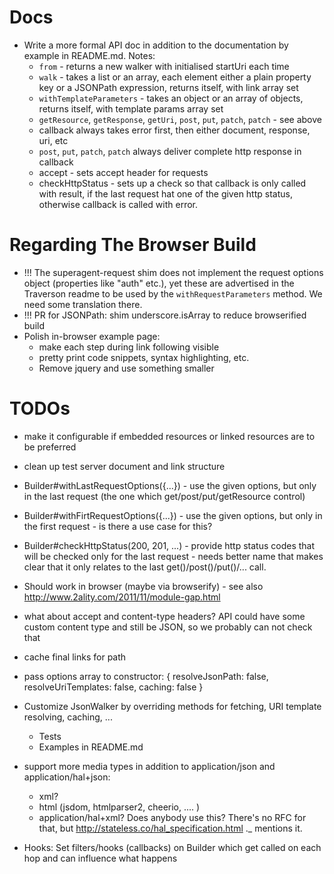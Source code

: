 Docs
====

* Write a more formal API doc in addition to the documentation by example in README.md. Notes:
    * `from` - returns a new walker with initialised startUri each time
    * `walk` - takes a list or an array, each element either a plain property key or a JSONPath expression, returns itself, with link array set
    * `withTemplateParameters` - takes an object or an array of objects, returns itself, with template params array set
    * `getResource`, `getResponse`, `getUri`, `post`, `put`, `patch`, `patch` - see above
    * callback always takes error first, then either document, response, uri, etc
    * `post`, `put`, `patch`, `patch` always deliver complete http response in callback
    * accept - sets accept header for requests
    * checkHttpStatus - sets up a check so that callback is only called with result, if the last request hat one of the given http status, otherwise callback is called with error.

Regarding The Browser Build
===========================

* !!! The superagent-request shim does not implement the request options object (properties like "auth" etc.), yet these are advertised in the Traverson readme to be used by the `withRequestParameters` method. We need some translation there.
* !!! PR for JSONPath: shim underscore.isArray to reduce browserified build
* Polish in-browser example page:
    * make each step during link following visible
    * pretty print code snippets, syntax highlighting, etc.
    * Remove jquery and use something smaller

TODOs
=====

* make it configurable if embedded resources or linked resources are to be preferred
* clean up test server document and link structure
* Builder#withLastRequestOptions({...}) - use the given options, but only in the last request (the one which get/post/put/getResource control)
* Builder#withFirtRequestOptions({...}) - use the given options, but only in the first request - is there a use case for this?
* Builder#checkHttpStatus(200, 201, ...) - provide http status codes that will be checked only for the last request - needs better name that makes clear that it only relates to the last get()/post()/put()/... call.
* Should work in browser (maybe via browserify) - see also http://www.2ality.com/2011/11/module-gap.html
* what about accept and content-type headers? API could have some custom
  content type and still be JSON, so we probably can not check that
* cache final links for path
* pass options array to constructor:
    {
      resolveJsonPath: false,
      resolveUriTemplates: false,
      caching: false
    }

* Customize JsonWalker by overriding methods for fetching, URI template
  resolving, caching, ...
    * Tests
    * Examples in README.md
* support more media types in addition to application/json and application/hal+json:
    * xml?
    * html (jsdom, htmlparser2, cheerio, .... )
    * application/hal+xml? Does anybody use this? There's no RFC for that, but http://stateless.co/hal_specification.html ._ mentions it.
* Hooks: Set filters/hooks (callbacks) on Builder which get called on each hop and can influence what happens


